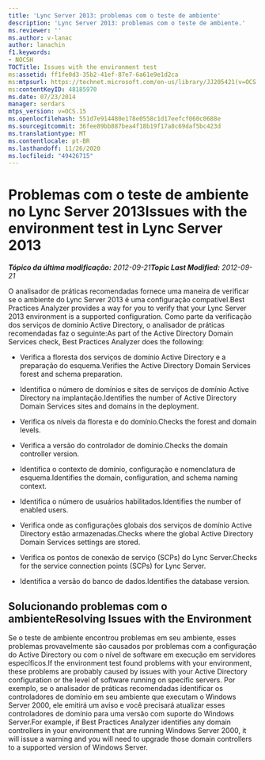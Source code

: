 ```yaml
---
title: 'Lync Server 2013: problemas com o teste de ambiente'
description: 'Lync Server 2013: problemas com o teste de ambiente.'
ms.reviewer: ''
ms.author: v-lanac
author: lanachin
f1.keywords:
- NOCSH
TOCTitle: Issues with the environment test
ms:assetid: ff1fe0d3-35b2-41ef-87e7-6a61e9e1d2ca
ms:mtpsurl: https://technet.microsoft.com/en-us/library/JJ205421(v=OCS.15)
ms:contentKeyID: 48185970
ms.date: 07/23/2014
manager: serdars
mtps_version: v=OCS.15
ms.openlocfilehash: 551d7e914480e178e0558c1d17eefcf060c0688e
ms.sourcegitcommit: 36fee89bb887bea4f18b19f17a8c69daf5bc423d
ms.translationtype: MT
ms.contentlocale: pt-BR
ms.lasthandoff: 11/26/2020
ms.locfileid: "49426715"
---
```

# <a name="issues-with-the-environment-test-in-lync-server-2013"></a><span data-ttu-id="ae527-103">Problemas com o teste de ambiente no Lync Server 2013</span><span class="sxs-lookup"><span data-stu-id="ae527-103">Issues with the environment test in Lync Server 2013</span></span>

<div data-xmlns="http://www.w3.org/1999/xhtml">

<div class="topic" data-xmlns="http://www.w3.org/1999/xhtml" data-msxsl="urn:schemas-microsoft-com:xslt" data-cs="https://msdn.microsoft.com/">

<div data-asp="https://msdn2.microsoft.com/asp">



</div>

<div id="mainSection">

<div id="mainBody"><span data-ttu-id="ae527-104">

<span> </span></span><span class="sxs-lookup"><span data-stu-id="ae527-104">

<span> </span></span></span>

<span data-ttu-id="ae527-105">_**Tópico da última modificação:** 2012-09-21_</span><span class="sxs-lookup"><span data-stu-id="ae527-105">_**Topic Last Modified:** 2012-09-21_</span></span>

<span data-ttu-id="ae527-106">O analisador de práticas recomendadas fornece uma maneira de verificar se o ambiente do Lync Server 2013 é uma configuração compatível.</span><span class="sxs-lookup"><span data-stu-id="ae527-106">Best Practices Analyzer provides a way for you to verify that your Lync Server 2013 environment is a supported configuration.</span></span> <span data-ttu-id="ae527-107">Como parte da verificação dos serviços de domínio Active Directory, o analisador de práticas recomendadas faz o seguinte:</span><span class="sxs-lookup"><span data-stu-id="ae527-107">As part of the Active Directory Domain Services check, Best Practices Analyzer does the following:</span></span>

  - <span data-ttu-id="ae527-108">Verifica a floresta dos serviços de domínio Active Directory e a preparação do esquema.</span><span class="sxs-lookup"><span data-stu-id="ae527-108">Verifies the Active Directory Domain Services forest and schema preparation.</span></span>

  - <span data-ttu-id="ae527-109">Identifica o número de domínios e sites de serviços de domínio Active Directory na implantação.</span><span class="sxs-lookup"><span data-stu-id="ae527-109">Identifies the number of Active Directory Domain Services sites and domains in the deployment.</span></span>

  - <span data-ttu-id="ae527-110">Verifica os níveis da floresta e do domínio.</span><span class="sxs-lookup"><span data-stu-id="ae527-110">Checks the forest and domain levels.</span></span>

  - <span data-ttu-id="ae527-111">Verifica a versão do controlador de domínio.</span><span class="sxs-lookup"><span data-stu-id="ae527-111">Checks the domain controller version.</span></span>

  - <span data-ttu-id="ae527-112">Identifica o contexto de domínio, configuração e nomenclatura de esquema.</span><span class="sxs-lookup"><span data-stu-id="ae527-112">Identifies the domain, configuration, and schema naming context.</span></span>

  - <span data-ttu-id="ae527-113">Identifica o número de usuários habilitados.</span><span class="sxs-lookup"><span data-stu-id="ae527-113">Identifies the number of enabled users.</span></span>

  - <span data-ttu-id="ae527-114">Verifica onde as configurações globais dos serviços de domínio Active Directory estão armazenadas.</span><span class="sxs-lookup"><span data-stu-id="ae527-114">Checks where the global Active Directory Domain Services settings are stored.</span></span>

  - <span data-ttu-id="ae527-115">Verifica os pontos de conexão de serviço (SCPs) do Lync Server.</span><span class="sxs-lookup"><span data-stu-id="ae527-115">Checks for the service connection points (SCPs) for Lync Server.</span></span>

  - <span data-ttu-id="ae527-116">Identifica a versão do banco de dados.</span><span class="sxs-lookup"><span data-stu-id="ae527-116">Identifies the database version.</span></span>

<div>

## <a name="resolving-issues-with-the-environment"></a><span data-ttu-id="ae527-117">Solucionando problemas com o ambiente</span><span class="sxs-lookup"><span data-stu-id="ae527-117">Resolving Issues with the Environment</span></span>

<span data-ttu-id="ae527-118">Se o teste de ambiente encontrou problemas em seu ambiente, esses problemas provavelmente são causados por problemas com a configuração do Active Directory ou com o nível de software em execução em servidores específicos.</span><span class="sxs-lookup"><span data-stu-id="ae527-118">If the environment test found problems with your environment, these problems are probably caused by issues with your Active Directory configuration or the level of software running on specific servers.</span></span> <span data-ttu-id="ae527-119">Por exemplo, se o analisador de práticas recomendadas identificar os controladores de domínio em seu ambiente que executam o Windows Server 2000, ele emitirá um aviso e você precisará atualizar esses controladores de domínio para uma versão com suporte do Windows Server.</span><span class="sxs-lookup"><span data-stu-id="ae527-119">For example, if Best Practices Analyzer identifies any domain controllers in your environment that are running Windows Server 2000, it will issue a warning and you will need to upgrade those domain controllers to a supported version of Windows Server.</span></span>

<span data-ttu-id="ae527-120"></div>

</div>

<span> </span>

</div>

</div>

</span><span class="sxs-lookup"><span data-stu-id="ae527-120"></div>

</div>

<span> </span>

</div>

</div>

</span></span></div>

